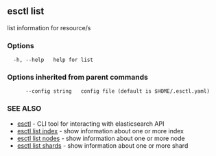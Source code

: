 ## esctl list

list information for resource/s

### Options

```
  -h, --help   help for list
```

### Options inherited from parent commands

```
      --config string   config file (default is $HOME/.esctl.yaml)
```

### SEE ALSO

* [esctl](esctl.md)	 - CLI tool for interacting with elasticsearch API
* [esctl list index](esctl_list_index.md)	 - show information about one or more index
* [esctl list nodes](esctl_list_nodes.md)	 - show information about one or more node
* [esctl list shards](esctl_list_shards.md)	 - show information about one or more shard

